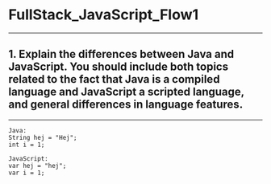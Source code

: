 # FullStack_JavaScript_Flow1

---
## 1.	Explain the differences between Java and JavaScript. You should include both topics related to the fact that Java is a compiled language and JavaScript a scripted language, and general differences in language features.
---

```
Java:
String hej = "Hej";
int i = 1;

JavaScript:
var hej = "hej";
var i = 1;
```


